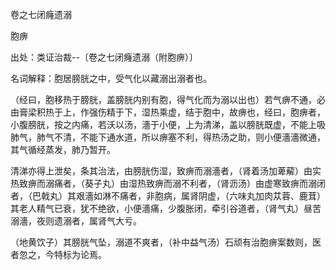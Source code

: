 卷之七闭癃遗溺

胞痹

出处：类证治裁--〔卷之七闭癃遗溺（附胞痹）〕 

名词解释：胞居膀胱之中，受气化以藏溺出溺者也。

（经曰，胞移热于膀胱，盖膀胱内别有胞，得气化而为溺以出也）若气痹不通，必由膏梁积热于上，作强伤精于下，湿热乘虚，结于胞中，故痹也，经曰，胞痹者，小腹膀胱，按之内痛，若沃以汤，濇于小便，上为清涕，盖以膀胱既虚，不能上吸肺气，肺气不清，不能下通水道，所以痹塞不利，得热汤之助，则小便濇濇微通，其气循经蒸发，肺乃暂开。

清涕亦得上泄矣，条其治法，由膀胱伤湿，致痹而溺濇者，（肾着汤加萆薢）由实热致痹而溺痛者，（葵子丸）由湿热致痹而溺不利者，（肾沥汤）由虚寒致痹而溺闭者，（巴戟丸）其艰濇如淋不痛者，非胞病，属肾阴虚，（六味丸加肉苁蓉、鹿茸）其老人精气已衰，犹不绝欲，小便濇痛，少腹胀闭，牵引谷道者，（肾气丸）昼苦溺濇，夜则遗溺者，属肾气大亏。

（地黄饮子）其膀胱气坠，溺道不爽者，（补中益气汤）石顽有治胞痹案数则，医者忽之，今特标为论焉。

